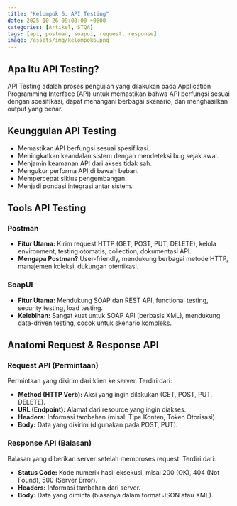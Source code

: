 ```yaml
---
title: "Kelompok 6: API Testing"
date: 2025-10-26 09:00:00 +0800
categories: [Artikel, STQA]
tags: [api, postman, soapui, request, response]
image: /assets/img/kelompok6.png
---
```


## Apa Itu API Testing?
API Testing adalah proses pengujian yang dilakukan pada Application Programming Interface (API) untuk memastikan bahwa API berfungsi sesuai dengan spesifikasi, dapat menangani berbagai skenario, dan menghasilkan output yang benar.

## Keunggulan API Testing
* Memastikan API berfungsi sesuai spesifikasi.
* Meningkatkan keandalan sistem dengan mendeteksi bug sejak awal.
* Menjamin keamanan API dari akses tidak sah.
* Mengukur performa API di bawah beban.
* Mempercepat siklus pengembangan.
* Menjadi pondasi integrasi antar sistem.

## Tools API Testing

### Postman
* **Fitur Utama:** Kirim request HTTP (GET, POST, PUT, DELETE), kelola environment, testing otomatis, collection, dokumentasi API.
* **Mengapa Postman?** User-friendly, mendukung berbagai metode HTTP, manajemen koleksi, dukungan otentikasi.

### SoapUI
* **Fitur Utama:** Mendukung SOAP dan REST API, functional testing, security testing, load testing.
* **Kelebihan:** Sangat kuat untuk SOAP API (berbasis XML), mendukung data-driven testing, cocok untuk skenario kompleks.

## Anatomi Request & Response API

### Request API (Permintaan)
Permintaan yang dikirim dari klien ke server. Terdiri dari:
* **Method (HTTP Verb):** Aksi yang ingin dilakukan (GET, POST, PUT, DELETE).
* **URL (Endpoint):** Alamat dari resource yang ingin diakses.
* **Headers:** Informasi tambahan (misal: Tipe Konten, Token Otorisasi).
* **Body:** Data yang dikirim (digunakan pada POST, PUT).

### Response API (Balasan)
Balasan yang diberikan server setelah memproses request. Terdiri dari:
* **Status Code:** Kode numerik hasil eksekusi, misal 200 (OK), 404 (Not Found), 500 (Server Error).
* **Headers:** Informasi tambahan dari server.
* **Body:** Data yang diminta (biasanya dalam format JSON atau XML).